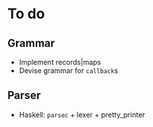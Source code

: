 # To do

## Grammar
* Implement records|maps
* Devise grammar for `callback`s

## Parser
* Haskell: `parsec` + lexer + pretty_printer

